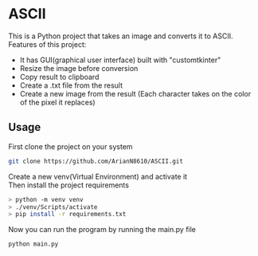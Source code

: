 # ASCII
This is a Python project that takes an image and converts it to ASCII. Features of this project:
* It has GUI(graphical user interface) built with "customtkinter"
* Resize the image before conversion
* Copy result to clipboard
* Create a .txt file from the result
* Create a new image from the result (Each character takes on the color of the pixel it replaces)

## Usage

First clone the project on your system
```bash
git clone https://github.com/ArianN8610/ASCII.git
```
Create a new venv(Virtual Environment) and activate it  
Then install the project requirements
```bash
> python -m venv venv
> ./venv/Scripts/activate
> pip install -r requirements.txt
```
Now you can run the program by running the main.py file
```bash
python main.py
```
